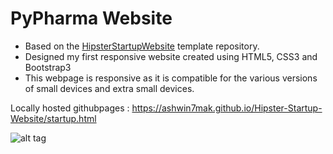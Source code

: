 # PyPharma Website

* Based on the [HipsterStartupWebsite](https://github.com/Ashwin7mak) template repository.
* Designed my first responsive website created using HTML5, CSS3 and Bootstrap3 
* This webpage is responsive as it is compatible for the various versions of small devices and extra small devices.  

Locally hosted githubpages : https://ashwin7mak.github.io/Hipster-Startup-Website/startup.html


![alt tag](https://s11.postimg.org/gttfm5koz/Hipster.png)
